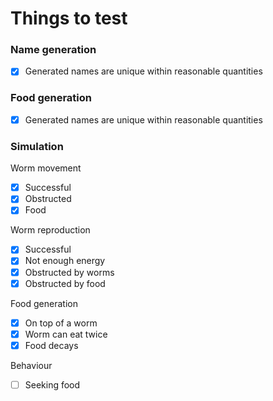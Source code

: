 # Things to test

### Name generation

 * [x] Generated names are unique within reasonable quantities

### Food generation

 * [x] Generated names are unique within reasonable quantities

### Simulation

Worm movement
 * [x] Successful
 * [x] Obstructed
 * [x] Food

Worm reproduction 
 * [x] Successful
 * [x] Not enough energy
 * [x] Obstructed by worms
 * [x] Obstructed by food

Food generation
 * [x] On top of a worm
 * [x] Worm can eat twice 
 * [x] Food decays 

Behaviour
 * [ ] Seeking food
